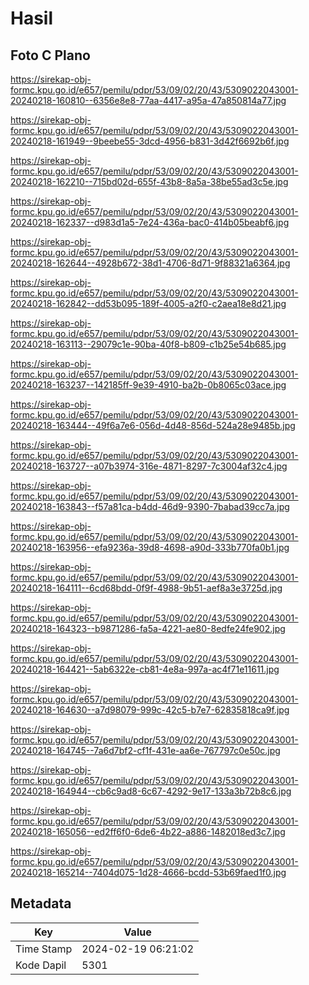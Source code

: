 # Hasil

## Foto C Plano

https://sirekap-obj-formc.kpu.go.id/e657/pemilu/pdpr/53/09/02/20/43/5309022043001-20240218-160810--6356e8e8-77aa-4417-a95a-47a850814a77.jpg

https://sirekap-obj-formc.kpu.go.id/e657/pemilu/pdpr/53/09/02/20/43/5309022043001-20240218-161949--9beebe55-3dcd-4956-b831-3d42f6692b6f.jpg

https://sirekap-obj-formc.kpu.go.id/e657/pemilu/pdpr/53/09/02/20/43/5309022043001-20240218-162210--715bd02d-655f-43b8-8a5a-38be55ad3c5e.jpg

https://sirekap-obj-formc.kpu.go.id/e657/pemilu/pdpr/53/09/02/20/43/5309022043001-20240218-162337--d983d1a5-7e24-436a-bac0-414b05beabf6.jpg

https://sirekap-obj-formc.kpu.go.id/e657/pemilu/pdpr/53/09/02/20/43/5309022043001-20240218-162644--4928b672-38d1-4706-8d71-9f88321a6364.jpg

https://sirekap-obj-formc.kpu.go.id/e657/pemilu/pdpr/53/09/02/20/43/5309022043001-20240218-162842--dd53b095-189f-4005-a2f0-c2aea18e8d21.jpg

https://sirekap-obj-formc.kpu.go.id/e657/pemilu/pdpr/53/09/02/20/43/5309022043001-20240218-163113--29079c1e-90ba-40f8-b809-c1b25e54b685.jpg

https://sirekap-obj-formc.kpu.go.id/e657/pemilu/pdpr/53/09/02/20/43/5309022043001-20240218-163237--142185ff-9e39-4910-ba2b-0b8065c03ace.jpg

https://sirekap-obj-formc.kpu.go.id/e657/pemilu/pdpr/53/09/02/20/43/5309022043001-20240218-163444--49f6a7e6-056d-4d48-856d-524a28e9485b.jpg

https://sirekap-obj-formc.kpu.go.id/e657/pemilu/pdpr/53/09/02/20/43/5309022043001-20240218-163727--a07b3974-316e-4871-8297-7c3004af32c4.jpg

https://sirekap-obj-formc.kpu.go.id/e657/pemilu/pdpr/53/09/02/20/43/5309022043001-20240218-163843--f57a81ca-b4dd-46d9-9390-7babad39cc7a.jpg

https://sirekap-obj-formc.kpu.go.id/e657/pemilu/pdpr/53/09/02/20/43/5309022043001-20240218-163956--efa9236a-39d8-4698-a90d-333b770fa0b1.jpg

https://sirekap-obj-formc.kpu.go.id/e657/pemilu/pdpr/53/09/02/20/43/5309022043001-20240218-164111--6cd68bdd-0f9f-4988-9b51-aef8a3e3725d.jpg

https://sirekap-obj-formc.kpu.go.id/e657/pemilu/pdpr/53/09/02/20/43/5309022043001-20240218-164323--b9871286-fa5a-4221-ae80-8edfe24fe902.jpg

https://sirekap-obj-formc.kpu.go.id/e657/pemilu/pdpr/53/09/02/20/43/5309022043001-20240218-164421--5ab6322e-cb81-4e8a-997a-ac4f71e11611.jpg

https://sirekap-obj-formc.kpu.go.id/e657/pemilu/pdpr/53/09/02/20/43/5309022043001-20240218-164630--a7d98079-999c-42c5-b7e7-62835818ca9f.jpg

https://sirekap-obj-formc.kpu.go.id/e657/pemilu/pdpr/53/09/02/20/43/5309022043001-20240218-164745--7a6d7bf2-cf1f-431e-aa6e-767797c0e50c.jpg

https://sirekap-obj-formc.kpu.go.id/e657/pemilu/pdpr/53/09/02/20/43/5309022043001-20240218-164944--cb6c9ad8-6c67-4292-9e17-133a3b72b8c6.jpg

https://sirekap-obj-formc.kpu.go.id/e657/pemilu/pdpr/53/09/02/20/43/5309022043001-20240218-165056--ed2ff6f0-6de6-4b22-a886-1482018ed3c7.jpg

https://sirekap-obj-formc.kpu.go.id/e657/pemilu/pdpr/53/09/02/20/43/5309022043001-20240218-165214--7404d075-1d28-4666-bcdd-53b69faed1f0.jpg


## Metadata

| Key        | Value               |
| ---------- | ------------------- |
| Time Stamp | 2024-02-19 06:21:02 |
| Kode Dapil | 5301                |



